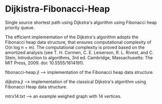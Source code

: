# Dijkistra-Fibonacci-Heap
Single source shortest path using Dijkstra's algorithm using Fibonacci heap priority queue.

The efficient implementation of the Dijkstra's algorithm adopts the Fibonacci heap data structure, that ensures computational complexity of O(n log n + m). The computational complexity is proved based on the amortized analysis (see T. H. Cormen, C. E. Leiserson, R. L. Rivest, and C. Stein, Introduction to algorithms, 3rd ed. Cambridge, Massachusetts: The MIT Press, 2009. doi: 10.5555/1614191).

fibonacci-heap.jl   --> implementation of the Fibonacci heap data structure.

dijkstra.jl         --> implementation of the classical Dijkstra's algorithm using Fibonacci Heap data structure.

mtrx14.txt          --> an example weighed graph with 14 vertices. 
